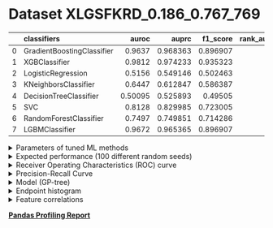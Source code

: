 # Dataset XLGSFKRD_0.186_0.767_769

|    | classifiers                |   auroc |    auprc |   f1_score |   rank_auroc |   rank_auprc |   rank_f1 |
|---:|:---------------------------|--------:|---------:|-----------:|-------------:|-------------:|----------:|
|  0 | GradientBoostingClassifier | 0.9637  | 0.968363 |   0.896907 |            3 |            2 |         2 |
|  1 | XGBClassifier              | 0.9812  | 0.974233 |   0.935323 |            1 |            1 |         1 |
|  2 | LogisticRegression         | 0.5156  | 0.549146 |   0.502463 |            7 |            7 |         7 |
|  3 | KNeighborsClassifier       | 0.6447  | 0.612847 |   0.586387 |            6 |            6 |         6 |
|  4 | DecisionTreeClassifier     | 0.50095 | 0.525893 |   0.49505  |            8 |            8 |         8 |
|  5 | SVC                        | 0.8128  | 0.829985 |   0.723005 |            4 |            4 |         4 |
|  6 | RandomForestClassifier     | 0.7497  | 0.749851 |   0.714286 |            5 |            5 |         5 |
|  7 | LGBMClassifier             | 0.9672  | 0.965365 |   0.896907 |            2 |            3 |         2 |


<details>
<summary>Parameters of tuned ML methods</summary>


```
GradientBoostingClassifier(ccp_alpha=0.0, criterion='friedman_mse', init=None,
                           learning_rate=0.6708576662379794, loss='exponential',
                           max_depth=10, max_features=None, max_leaf_nodes=None,
                           min_impurity_decrease=0.0, min_impurity_split=None,
                           min_samples_leaf=62, min_samples_split=2,
                           min_weight_fraction_leaf=0.0, n_estimators=100,
                           n_iter_no_change=19, presort='deprecated',
                           random_state=769, subsample=1.0, tol=1e-07,
                           validation_fraction=0.06999999999999999, verbose=0,
                           warm_start=False)
XGBClassifier(alpha=1.8461482636409923, base_score=0.5, booster='dart',
              colsample_bylevel=1, colsample_bynode=1, colsample_bytree=1,
              eta=0.30411045099788636, eval_metric='logloss', gamma=0.4,
              gpu_id=-1, importance_type='gain', interaction_constraints=None,
              learning_rate=0.304110438, max_delta_step=0, max_depth=6,
              min_child_weight=1, missing=nan, monotone_constraints=None,
              n_estimators=80, n_jobs=0, num_parallel_tree=1,
              objective='binary:logistic', random_state=769,
              reg_alpha=1.84614825, reg_lambda=3.74902953307975,
              scale_pos_weight=1, subsample=1, tree_method=None,
              validate_parameters=False, verbosity=None)
LogisticRegression(C=0.00027402341452476356, class_weight=None, dual=False,
                   fit_intercept=True, intercept_scaling=1, l1_ratio=None,
                   max_iter=100, multi_class='auto', n_jobs=None, penalty='l2',
                   random_state=769, solver='sag', tol=0.0001, verbose=0,
                   warm_start=False)
KNeighborsClassifier(algorithm='auto', leaf_size=30, metric='minkowski',
                     metric_params=None, n_jobs=None, n_neighbors=14, p=1,
                     weights='distance')
DecisionTreeClassifier(ccp_alpha=0.0, class_weight=None, criterion='gini',
                       max_depth=10, max_features=None, max_leaf_nodes=None,
                       min_impurity_decrease=0.0, min_impurity_split=None,
                       min_samples_leaf=4, min_samples_split=8,
                       min_weight_fraction_leaf=0.0, presort='deprecated',
                       random_state=769, splitter='best')
SVC(C=21246.54128210218, break_ties=False, cache_size=200,
    class_weight='balanced', coef0=4.7, decision_function_shape='ovr', degree=3,
    gamma='scale', kernel='poly', max_iter=-1, probability=True,
    random_state=769, shrinking=True, tol=0.0023479380992256263, verbose=False)
RandomForestClassifier(bootstrap=True, ccp_alpha=0.0, class_weight=None,
                       criterion='gini', max_depth=10, max_features=None,
                       max_leaf_nodes=None, max_samples=None,
                       min_impurity_decrease=0.0, min_impurity_split=None,
                       min_samples_leaf=9, min_samples_split=5,
                       min_weight_fraction_leaf=0.0, n_estimators=58,
                       n_jobs=None, oob_score=False, random_state=769,
                       verbose=0, warm_start=False)
LGBMClassifier(boosting_type='gbdt', class_weight=None, colsample_bytree=1.0,
               importance_type='split', learning_rate=0.1, max_depth=10,
               metric='binary_logloss', min_child_samples=20,
               min_child_weight=0.001, min_split_gain=0.0, n_estimators=96,
               n_jobs=-1, num_leaves=215, objective='binary', random_state=769,
               reg_alpha=0.0, reg_lambda=0.0, silent=True, subsample=1.0,
               subsample_for_bin=200000, subsample_freq=0)
```

</details>

<details>
<summary>Expected performance (100 different random seeds)</summary>
<img src='XLGSFKRD_0.186_0.767_769-box.svg' width=40% />
</details>

<details>
<summary>Receiver Operating Characteristics (ROC) curve</summary>
<img src='XLGSFKRD_0.186_0.767_769-roc.svg' width=40% />
</details>

<details>
<summary>Precision-Recall Curve</summary>
<img src='XLGSFKRD_0.186_0.767_769-prc.svg' width=40% />
</details>

<details>
<summary>Model (GP-tree)</summary>
<img src='XLGSFKRD_0.186_0.767_769-model.svg' height=10% />
</details>

<details>
<summary>Endpoint histogram</summary>
<img src='XLGSFKRD_0.186_0.767_769-endpoint.svg' width=40% />
</details>

<details>
<summary>Feature correlations</summary>
<img src='XLGSFKRD_0.186_0.767_769-corr.svg' width=40% />
</details>

[**Pandas Profiling Report**](https://epistasislab.github.io/digen/profile/XLGSFKRD_0.186_0.767_769.html)